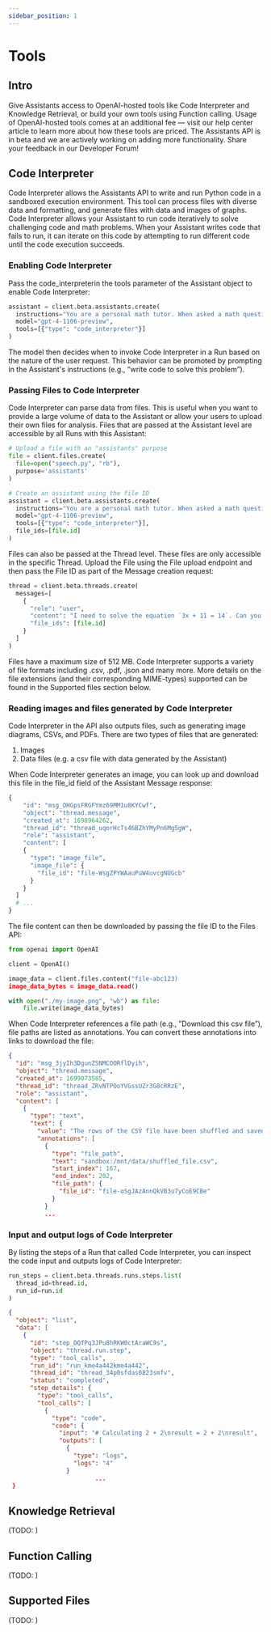 ```yaml
---
sidebar_position: 1
---
```


# Tools
## Intro

Give Assistants access to OpenAI-hosted tools like Code Interpreter and Knowledge Retrieval, or build your own tools using Function calling. Usage of OpenAI-hosted tools comes at an additional fee — visit our help center article to learn more about how these tools are priced. The Assistants API is in beta and we are actively working on adding more functionality. Share your feedback in our Developer Forum!

## Code Interpreter

Code Interpreter allows the Assistants API to write and run Python code in a sandboxed execution environment. This tool can process files with diverse data and formatting, and generate files with data and images of graphs. Code Interpreter allows your Assistant to run code iteratively to solve challenging code and math problems. When your Assistant writes code that fails to run, it can iterate on this code by attempting to run different code until the code execution succeeds.

### Enabling Code Interpreter

Pass the code_interpreterin the tools parameter of the Assistant object to enable Code Interpreter:

```python "
assistant = client.beta.assistants.create(
  instructions="You are a personal math tutor. When asked a math question, write and run code to answer the question.",
  model="gpt-4-1106-preview",
  tools=[{"type": "code_interpreter"}]
)
```

The model then decides when to invoke Code Interpreter in a Run based on the nature of the user request. This behavior can be promoted by prompting in the Assistant's instructions (e.g., “write code to solve this problem”).

### Passing Files to Code Interpreter

Code Interpreter can parse data from files. This is useful when you want to provide a large volume of data to the Assistant or allow your users to upload their own files for analysis. Files that are passed at the Assistant level are accessible by all Runs with this Assistant:

```python "
# Upload a file with an "assistants" purpose
file = client.files.create(
  file=open("speech.py", "rb"),
  purpose='assistants'
)

# Create an assistant using the file ID
assistant = client.beta.assistants.create(
  instructions="You are a personal math tutor. When asked a math question, write and run code to answer the question.",
  model="gpt-4-1106-preview",
  tools=[{"type": "code_interpreter"}],
  file_ids=[file.id]
)
```

Files can also be passed at the Thread level. These files are only accessible in the specific Thread. Upload the File using the File upload endpoint and then pass the File ID as part of the Message creation request:

```python "
thread = client.beta.threads.create(
  messages=[
    {
      "role": "user",
      "content": "I need to solve the equation `3x + 11 = 14`. Can you help me?",
      "file_ids": [file.id]
    }
  ]
)
```

Files have a maximum size of 512 MB. Code Interpreter supports a variety of file formats including .csv, .pdf, .json and many more. More details on the file extensions (and their corresponding MIME-types) supported can be found in the Supported files section below.

### Reading images and files generated by Code Interpreter

Code Interpreter in the API also outputs files, such as generating image diagrams, CSVs, and PDFs. There are two types of files that are generated:

1. Images
2. Data files (e.g. a csv file with data generated by the Assistant)

When Code Interpreter generates an image, you can look up and download this file in the file_id field of the Assistant Message response:

```python "
{
    "id": "msg_OHGpsFRGFYmz69MM1u8KYCwf",
    "object": "thread.message",
    "created_at": 1698964262,
    "thread_id": "thread_uqorHcTs46BZhYMyPn6Mg5gW",
    "role": "assistant",
    "content": [
    {
      "type": "image_file",
      "image_file": {
        "file_id": "file-WsgZPYWAauPuW4uvcgNUGcb"
      }
    }
  ]
  # ...
}
```

The file content can then be downloaded by passing the file ID to the Files API:

```python "
from openai import OpenAI

client = OpenAI()

image_data = client.files.content("file-abc123)
image_data_bytes = image_data.read()

with open("./my-image.png", "wb") as file:
    file.write(image_data_bytes)
```

When Code Interpreter references a file path (e.g., ”Download this csv file”), file paths are listed as annotations. You can convert these annotations into links to download the file:

```json "
{
  "id": "msg_3jyIh3DgunZSNMCOORflDyih",
  "object": "thread.message",
  "created_at": 1699073585,
  "thread_id": "thread_ZRvNTPOoYVGssUZr3G8cRRzE",
  "role": "assistant",
  "content": [
    {
      "type": "text",
      "text": {
        "value": "The rows of the CSV file have been shuffled and saved to a new CSV file. You can download the shuffled CSV file from the following link:\n\n[Download Shuffled CSV File](sandbox:/mnt/data/shuffled_file.csv)",
        "annotations": [
          {
            "type": "file_path",
            "text": "sandbox:/mnt/data/shuffled_file.csv",
            "start_index": 167,
            "end_index": 202,
            "file_path": {
              "file_id": "file-oSgJAzAnnQkVB3u7yCoE9CBe"
            }
          }
          ...
```

### Input and output logs of Code Interpreter

By listing the steps of a Run that called Code Interpreter, you can inspect the code input and outputs logs of Code Interpreter:

```python "
run_steps = client.beta.threads.runs.steps.list(
  thread_id=thread.id,
  run_id=run.id
)
```

```json "
{
  "object": "list",
  "data": [
    {
      "id": "step_DQfPq3JPu8hRKW0ctAraWC9s",
      "object": "thread.run.step",
      "type": "tool_calls",
      "run_id": "run_kme4a442kme4a442",
      "thread_id": "thread_34p0sfdas0823smfv",
      "status": "completed",
      "step_details": {
        "type": "tool_calls",
        "tool_calls": [
          {
            "type": "code",
            "code": {
              "input": "# Calculating 2 + 2\nresult = 2 + 2\nresult",
              "outputs": [
                {
                  "type": "logs",
                  "logs": "4"
                }
                        ...
 }
```

## Knowledge Retrieval
(TODO: )

## Function Calling
(TODO: )

## Supported Files
(TODO: )